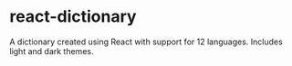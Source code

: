 # react-dictionary
A dictionary created using React with support for 12 languages. Includes light and dark themes.
